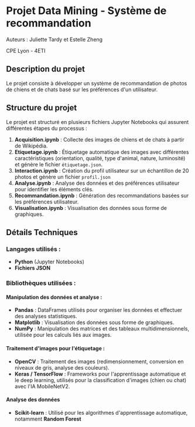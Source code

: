 # Projet Data Mining - Système de recommandation

Auteurs : Juliette Tardy et Estelle Zheng

CPE Lyon - 4ETI

## Description du projet
Le projet consiste à développer un système de recommandation de photos de chiens et de chats basé sur les préférences d'un utilisateur. 

## Structure du projet
Le projet est structuré en plusieurs fichiers Jupyter Notebooks qui assurent différentes étapes du processus :

1. **Acquisition.ipynb** : Collecte des images de chiens et de chats à partir de Wikipédia.
2. **Etiquetage.ipynb** : Étiquetage automatique des images avec différentes caractéristiques (orientation, qualité, type d'animal, nature, luminosité) et génère le fichier `étiquetage.json`.
3. **Interaction.ipynb** : Création du profil utilisateur sur un échantillon de 20 photos et génère un fichier `profil.json`
4. **Analyse.ipynb** : Analyse des données et des préférences utilisateur pour identifier les éléments clés.
5. **Recommandation.ipynb** : Génération des recommandations basées sur les préférences utilisateur.
6. **Visualisation.ipynb** : Visualisation des données sous forme de graphiques.

## Détails Techniques

### Langages utilisés :
- **Python** (Jupyter Notebooks)
- **Fichiers JSON** 

### Bibliothèques utilisées : 

#### Manipulation des données et analyse :
- **Pandas** : DataFrames utilisés pour organiser les données et effectuer des analyses statistiques.
- **Matplotlib** : Visualisation des données sous forme de graphiques.
- **NumPy** : Manipulation des matrices et des tableaux multidimensionnels, utilisée pour les calculs liés aux images.

#### Traitement d'images pour l'étiquetage :
- **OpenCV** : Traitement des images (redimensionnement, conversion en niveaux de gris, analyse des couleurs).
- **Keras / TensorFlow** : Frameworks pour l'apprentissage automatique et le deep learning, utilisés pour la classification d'images (chien ou chat) avec l'IA MobileNetV2.
#### Analyse des données
- **Scikit-learn** : Utilisé pour les algorithmes d'apprentissage automatique, notamment **Random Forest** 
